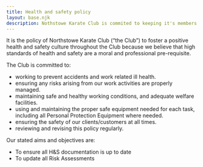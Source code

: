 ```yaml
---
title: Health and safety policy
layout: base.njk
description: Nothstowe Karate Club is commited to keeping it's members safe and well
---
```

It is the policy of Northstowe Karate Club (“the Club”) to foster a positive health and safety culture throughout the Club because we believe that high standards of health and safety are a moral and professional pre-requisite.

The Club is committed to:
*	working to prevent accidents and work related ill health.
*	ensuring any risks arising from our work activities are properly managed.
*	maintaining safe and healthy working conditions, and adequate welfare facilities.
*	using and maintaining the proper safe equipment needed for each task, including all Personal  Protection Equipment where needed.
*	ensuring the safety of our clients/customers at all times.
*	reviewing and revising this policy regularly.

Our stated aims and objectives are:

* To ensure all H&S documentation is up to date
* To update all Risk Assessments

